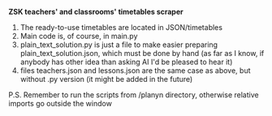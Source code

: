 **ZSK teachers' and classrooms' timetables scraper**
1. The ready-to-use timetables are located in JSON/timetables
2. Main code is, of course, in main.py
3. plain_text_solution.py is just a file to make easier preparing plain_text_solution.json, which must be done by hand (as far as I know, if anybody has other idea than asking AI I'd be pleased to hear it)
4. files teachers.json and lessons.json are the same case as above, but without .py version (it might be added in the future)

P.S. Remember to run the scripts from /planyn directory, otherwise relative imports go outside the window

